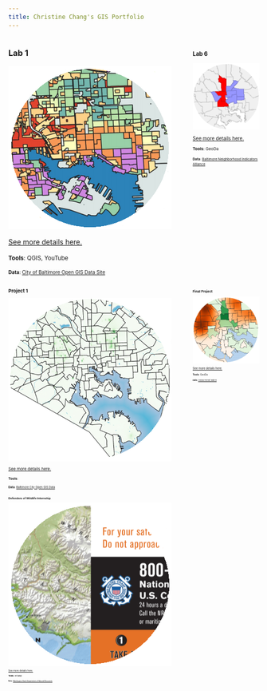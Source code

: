 ```yaml
---
title: Christine Chang's GIS Portfolio
---
```

<!--This is the first row of projects -->
<div style="display:table-row; width:100%; table-layout: fixed">
<div style="display: table-cell; width:370px; margin-right:3px" markdown="1">

### Lab 1

![It's Fine Alt Text](lab1/lab1_teaser1.png)

[See more details here.](https://chricha1.github.io/lab1/lab1.html)

<small>__Tools__: QGIS, YouTube
  
<small>__Data__: 
[City of Baltimore Open GIS Data Site](http://gis-baltimore.opendata.arcgis.com/)

</div>

<div style="display: table-cell; width:370px" markdown="1">

### Lab 6

![It's Fine Alt Text](lab6/lab6_teaser2.png)

[See more details here.](https://chricha1.github.io/lab6/lab6.html)

<small>__Tools__: GeoDa

<small>__Data__: 
[Baltimore Neighborhood Indicators Alliance](https://bniajfi.org/vital_signs/)

</div>
</div>
<!--This is the second row of projects -->
<div style="display:table-row; width:100%; table-layout: fixed">
<div style="display: table-cell; width:370px; margin-right:3px" markdown="1">

### Project 1

![It's Fine Alt Text](Project1/project1_teaser.png)

[See more details here.](https://chricha1.github.io/Project1/Project1.html)

<small>__Tools__: 

<small>__Data__: 
[Baltimore City Open GIS Data](http://gis-baltimore.opendata.arcgis.com/)

</div>

<div style="display: table-cell; width:370px" markdown="1">

### Final Project

![It's Fine Alt Text](finalproject/finalp_teaser.png)

[See more details here.](https://chricha1.github.io/finalproject/finalproject.html)

<small>__Tools__: GeoDa

<small>__Data__: [Global Forest Watch](https://gis-gfw.wri.org/arcgis/rest/services/forest_change/MapServer/1)

</div>
</div>
<!--This is the third row of projects -->
<div style="display:table-row; width:100%; table-layout: fixed">
<div style="display: table-cell; width:370px; margin-right:3px" markdown="1">

### Defenders of Wildlife Internship

![It's Fine Alt Text](Internship1/intern1_teaser.png)

[See more details here.](https://chricha1.github.io/Internship1/intern1.html)

<small>__Tools__: ArcMap

<small>__Data__:
[Washington State Department of Natural Resources](https://www.dnr.wa.gov/programs-and-services/aquatics/derelict-vessels/vessel-turn-program)
